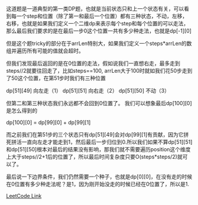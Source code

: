 这道题是一道典型的第一类DP题，也就是当前状态只和上一个状态有关，可以看到每一个step和位置（除了第一和最后一个位置）都有三种状态，不动，左移，右移，也就是如果我们定义一个二维dp来表示每个step和每个位置的可以走法，那么最后我们要求的是在最后一步0这个位置一共有多少种走法，也就是dp[-1][0]

但是这个题tricky的部分在于arrLen特别大，如果我们定义一个steps*arrLen的数组并遍历所有可能的值就会超时。

但我们发现最后返回的是在0位置的走法，假如说我们一直想右走，最多走到steps//2就要往回走了，比如steps==100, arrLen大于100时就如我们花50步走到了50这个位置，在第51步时我们有三种位置

dp[51][49] 向左走（1）
dp[51][51] 向右走（2）
dp[51][50] 不动（3）

但第二和第三种状态我们永远都不会回到0位置了。 我们可以想象最后dp[100][0]是怎么得到的

dp[100][0] = dp[99][0] + dp[99][1]

而之前我们在第51步的三个状态只有dp[51][49]会对dp[99][1]有贡献，因为它拼死拼活一直向左走才能走到1，然后最后一步归位到0.所以我们如果不算dp[51][51]和dp[51][50]根本对最后的结果没有影响，那我们就不需要遍历position这个维度上大于steps//2+1后的位置了，所以最后时间复杂度只要O(steps*steps/2)就可以了。

最后说一下边界条件，我们仍然需要一个种子，也就是dp[0][0]，在没有走的时候在0位置有多少种走法呢？是1，因为刚开始没走的时候已经在0位置了，所以是1.

[LeetCode Link](https://leetcode-cn.com/problems/number-of-ways-to-stay-in-the-same-place-after-some-steps/) 